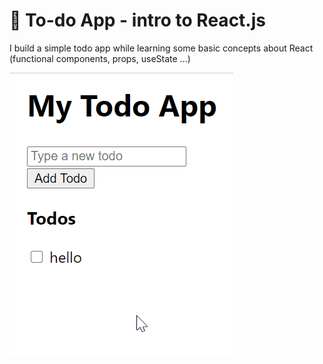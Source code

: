 # :pencil: To-do App - intro to React.js
I build a simple todo app while learning some basic concepts about React (functional components, props, useState ...)

![](todo.gif)


